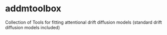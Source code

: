 # addmtoolbox
Collection of Tools for fitting attentional drift diffusion models (standard drift diffusion models included)
